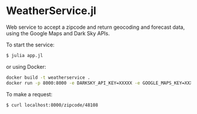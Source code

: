 # WeatherService.jl

Web service to accept a zipcode and return geocoding and forecast data, using the Google Maps and Dark Sky APIs.

To start the service:

```sh
$ julia app.jl
```

or using Docker:

```sh
docker build -t weatherservice .
docker run -p 8000:8000 -e DARKSKY_API_KEY=XXXXX -e GOOGLE_MAPS_KEY=XXXXX weatherservice
```

To make a request:

```sh
$ curl localhost:8000/zipcode/48108
```
